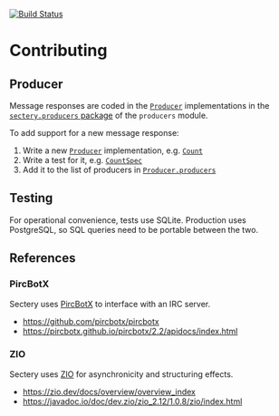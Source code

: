[![Build Status][build-badge]][build-link]

[build-badge]: https://github.com/earldouglas/sectery/workflows/build/badge.svg "Build Status"
[build-link]: https://github.com/earldouglas/sectery/actions "GitHub Actions"

# Contributing

## Producer

Message responses are coded in the [`Producer`][Producer.scala]
implementations in the [`sectery.producers` package][sectery.producers]
of the `producers` module.

[Producer.scala]: modules/producers/src/main/scala/sectery/Producer.scala
[sectery.producers]: modules/producers/src/main/scala/sectery/producers/

To add support for a new message response:

1. Write a new [`Producer`][Producer.scala] implementation, e.g.
   [`Count`][Count.scala]
2. Write a test for it, e.g. [`CountSpec`][CountSpec.scala]
3. Add it to the list of producers in
   [`Producer.producers`][Producer.producers]

[Count.scala]: modules/producers/src/main/scala/sectery/producers/Count.scala
[CountSpec.scala]: modules/producers/src/test/scala/sectery/producers/CountSpec.scala
[Producer.producers]: modules/producers/src/main/scala/sectery/Producer.scala

## Testing

For operational convenience, tests use SQLite.  Production uses
PostgreSQL, so SQL queries need to be portable between the two.

## References

### PircBotX

Sectery uses [PircBotX](https://github.com/pircbotx/pircbotx) to
interface with an IRC server.

* https://github.com/pircbotx/pircbotx
* https://pircbotx.github.io/pircbotx/2.2/apidocs/index.html

### ZIO

Sectery uses [ZIO](https://zio.dev/) for asynchronicity and structuring
effects.

* https://zio.dev/docs/overview/overview_index
* https://javadoc.io/doc/dev.zio/zio_2.12/1.0.8/zio/index.html
